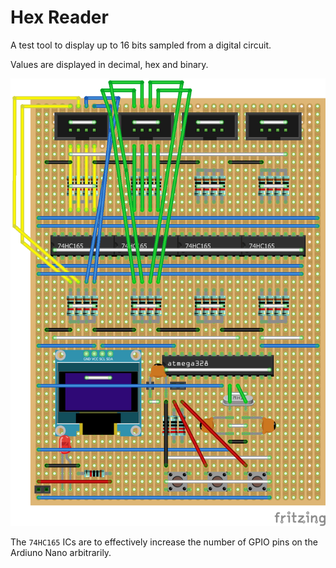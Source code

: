 # Hex Reader

A test tool to display up to 16 bits sampled from a digital circuit.

Values are displayed in decimal, hex and binary.

![Schematic](docs/Veroboard.png)

The `74HC165` ICs are to effectively increase the number of GPIO pins on the Ardiuno Nano arbitrarily.
